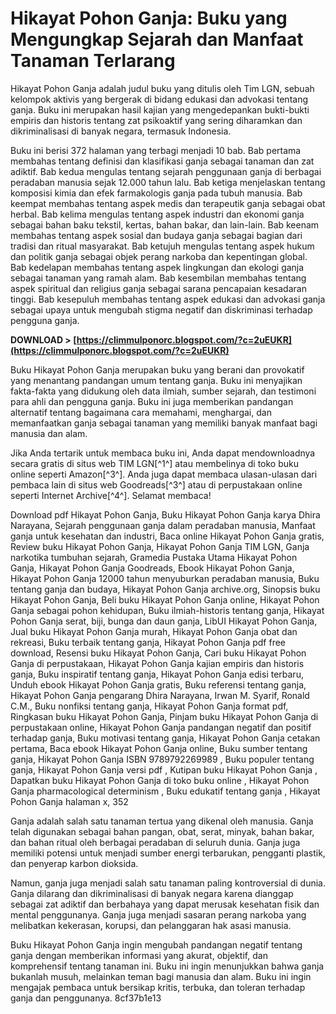 # Hikayat Pohon Ganja: Buku yang Mengungkap Sejarah dan Manfaat Tanaman Terlarang
 
Hikayat Pohon Ganja adalah judul buku yang ditulis oleh Tim LGN, sebuah kelompok aktivis yang bergerak di bidang edukasi dan advokasi tentang ganja. Buku ini merupakan hasil kajian yang mengedepankan bukti-bukti empiris dan historis tentang zat psikoaktif yang sering diharamkan dan dikriminalisasi di banyak negara, termasuk Indonesia.
 
Buku ini berisi 372 halaman yang terbagi menjadi 10 bab. Bab pertama membahas tentang definisi dan klasifikasi ganja sebagai tanaman dan zat adiktif. Bab kedua mengulas tentang sejarah penggunaan ganja di berbagai peradaban manusia sejak 12.000 tahun lalu. Bab ketiga menjelaskan tentang komposisi kimia dan efek farmakologis ganja pada tubuh manusia. Bab keempat membahas tentang aspek medis dan terapeutik ganja sebagai obat herbal. Bab kelima mengulas tentang aspek industri dan ekonomi ganja sebagai bahan baku tekstil, kertas, bahan bakar, dan lain-lain. Bab keenam membahas tentang aspek sosial dan budaya ganja sebagai bagian dari tradisi dan ritual masyarakat. Bab ketujuh mengulas tentang aspek hukum dan politik ganja sebagai objek perang narkoba dan kepentingan global. Bab kedelapan membahas tentang aspek lingkungan dan ekologi ganja sebagai tanaman yang ramah alam. Bab kesembilan membahas tentang aspek spiritual dan religius ganja sebagai sarana pencapaian kesadaran tinggi. Bab kesepuluh membahas tentang aspek edukasi dan advokasi ganja sebagai upaya untuk mengubah stigma negatif dan diskriminasi terhadap pengguna ganja.
 
**DOWNLOAD > [https://climmulponorc.blogspot.com/?c=2uEUKR](https://climmulponorc.blogspot.com/?c=2uEUKR)**


 
Buku Hikayat Pohon Ganja merupakan buku yang berani dan provokatif yang menantang pandangan umum tentang ganja. Buku ini menyajikan fakta-fakta yang didukung oleh data ilmiah, sumber sejarah, dan testimoni para ahli dan pengguna ganja. Buku ini juga memberikan pandangan alternatif tentang bagaimana cara memahami, menghargai, dan memanfaatkan ganja sebagai tanaman yang memiliki banyak manfaat bagi manusia dan alam.
 
Jika Anda tertarik untuk membaca buku ini, Anda dapat mendownloadnya secara gratis di situs web TIM LGN[^1^] atau membelinya di toko buku online seperti Amazon[^3^]. Anda juga dapat membaca ulasan-ulasan dari pembaca lain di situs web Goodreads[^3^] atau di perpustakaan online seperti Internet Archive[^4^]. Selamat membaca!
 
Download pdf Hikayat Pohon Ganja,  Buku Hikayat Pohon Ganja karya Dhira Narayana,  Sejarah penggunaan ganja dalam peradaban manusia,  Manfaat ganja untuk kesehatan dan industri,  Baca online Hikayat Pohon Ganja gratis,  Review buku Hikayat Pohon Ganja,  Hikayat Pohon Ganja TIM LGN,  Ganja narkotika tumbuhan sejarah,  Gramedia Pustaka Utama Hikayat Pohon Ganja,  Hikayat Pohon Ganja Goodreads,  Ebook Hikayat Pohon Ganja,  Hikayat Pohon Ganja 12000 tahun menyuburkan peradaban manusia,  Buku tentang ganja dan budaya,  Hikayat Pohon Ganja archive.org,  Sinopsis buku Hikayat Pohon Ganja,  Beli buku Hikayat Pohon Ganja online,  Hikayat Pohon Ganja sebagai pohon kehidupan,  Buku ilmiah-historis tentang ganja,  Hikayat Pohon Ganja serat, biji, bunga dan daun ganja,  LibUI Hikayat Pohon Ganja,  Jual buku Hikayat Pohon Ganja murah,  Hikayat Pohon Ganja obat dan rekreasi,  Buku terbaik tentang ganja,  Hikayat Pohon Ganja pdf free download,  Resensi buku Hikayat Pohon Ganja,  Cari buku Hikayat Pohon Ganja di perpustakaan,  Hikayat Pohon Ganja kajian empiris dan historis ganja,  Buku inspiratif tentang ganja,  Hikayat Pohon Ganja edisi terbaru,  Unduh ebook Hikayat Pohon Ganja gratis,  Buku referensi tentang ganja,  Hikayat Pohon Ganja pengarang Dhira Narayana, Irwan M. Syarif, Ronald C.M.,  Buku nonfiksi tentang ganja,  Hikayat Pohon Ganja format pdf,  Ringkasan buku Hikayat Pohon Ganja,  Pinjam buku Hikayat Pohon Ganja di perpustakaan online,  Hikayat Pohon Ganja pandangan negatif dan positif terhadap ganja,  Buku motivasi tentang ganja,  Hikayat Pohon Ganja cetakan pertama,  Baca ebook Hikayat Pohon Ganja online,  Buku sumber tentang ganja,  Hikayat Pohon Ganja ISBN 9789792269989 ,  Buku populer tentang ganja,  Hikayat Pohon Ganja versi pdf ,  Kutipan buku Hikayat Pohon Ganja ,  Dapatkan buku Hikayat Pohon Ganja di toko buku online ,  Hikayat Pohon Ganja pharmacological determinism ,  Buku edukatif tentang ganja ,  Hikayat Pohon Ganja halaman x, 352
  
Ganja adalah salah satu tanaman tertua yang dikenal oleh manusia. Ganja telah digunakan sebagai bahan pangan, obat, serat, minyak, bahan bakar, dan bahan ritual oleh berbagai peradaban di seluruh dunia. Ganja juga memiliki potensi untuk menjadi sumber energi terbarukan, pengganti plastik, dan penyerap karbon dioksida.
 
Namun, ganja juga menjadi salah satu tanaman paling kontroversial di dunia. Ganja dilarang dan dikriminalisasi di banyak negara karena dianggap sebagai zat adiktif dan berbahaya yang dapat merusak kesehatan fisik dan mental penggunanya. Ganja juga menjadi sasaran perang narkoba yang melibatkan kekerasan, korupsi, dan pelanggaran hak asasi manusia.
 
Buku Hikayat Pohon Ganja ingin mengubah pandangan negatif tentang ganja dengan memberikan informasi yang akurat, objektif, dan komprehensif tentang tanaman ini. Buku ini ingin menunjukkan bahwa ganja bukanlah musuh, melainkan teman bagi manusia dan alam. Buku ini ingin mengajak pembaca untuk bersikap kritis, terbuka, dan toleran terhadap ganja dan penggunanya.
 8cf37b1e13
 
